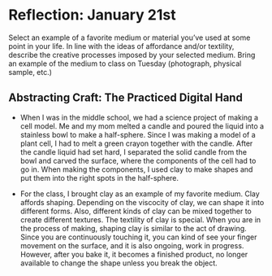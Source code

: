 # Reflection: January 21st

Select an example of a favorite medium or material you’ve used at some point in your life. In line with the ideas of affordance and/or textility, describe the creative processes imposed by your selected medium. Bring an example of the medium to class on Tuesday (photograph, physical sample, etc.)

## Abstracting Craft: The Practiced Digital Hand    

- When I was in the middle school, we had a science project of making a cell model. Me and my mom melted a candle and poured the liquid into a stainless bowl to make a half-sphere. Since I was making a model of a plant cell, I had to melt a green crayon together with the candle. After the candle liquid had set hard, I separated the solid candle from the bowl and carved the surface, where the components of the cell had to go in. When making the components, I used clay to make shapes and put them into the right spots in the half-sphere.

- For the class, I brought clay as an example of my favorite medium. Clay affords shaping. Depending on the viscocity of clay, we can shape it into different forms. Also, different kinds of clay can be mixed together to create different textures. The textility of clay is special. When you are in the process of making, shaping clay is similar to the act of drawing. Since you are continuously touching it, you can kind of see your finger movement on the surface, and it is also ongoing, work in progress. However, after you bake it, it becomes a finished product, no longer available to change the shape unless you break the object.

                     
